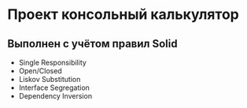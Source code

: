 # Проект консольный калькулятор
## Выполнен с учётом правил Solid
* Single Responsibility
* Open/Closed
* Liskov Substitution
* Interface Segregation
* Dependency Inversion
